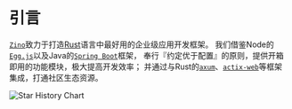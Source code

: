 # 引言

[`Zino`][zino]致力于打造[Rust][rust]语言中最好用的企业级应用开发框架。
我们借鉴Node的[`Egg.js`][eggjs]以及Java的[`Spring Boot`][spring-boot]框架，
奉行『约定优于配置』的原则，提供开箱即用的功能模块，极大提高开发效率；
并通过与Rust的[`axum`][axum]、[`actix-web`][actix-web]等框架集成，打通社区生态资源。

![Star History Chart](https://api.star-history.com/svg?repos=photino/zino&type=Timeline)

[rust]: https://www.rust-lang.org/
[zino]: https://github.com/photino/zino
[eggjs]: https://www.eggjs.org/
[spring-boot]: https://spring.io/projects/spring-boot
[axum]: https://crates.io/crates/axum
[actix-web]: https://crates.io/crates/actix-web

